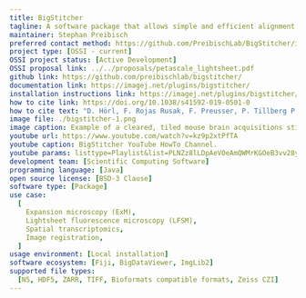 ```yaml
---
title: BigStitcher
tagline: A software package that allows simple and efficient alignment of multi-tile and multi-angle image datasets, for example acquired by lightsheet, widefield or confocal microscopes.
maintainer: Stephan Preibisch
preferred contact method: https://github.com/PreibischLab/BigStitcher/issues
project type: [OSSI - current]
OSSI project status: [Active Development]
OSSI proposal link: ../../proposals/petascale_lightsheet.pdf
github link: https://github.com/preibischlab/bigstitcher/
documentation link: https://imagej.net/plugins/bigstitcher/
installation instructions link: https://imagej.net/plugins/bigstitcher/#download
how to cite link: https://doi.org/10.1038/s41592-019-0501-0
how to cite text: "D. Hörl, F. Rojas Rusak, F. Preusser, P. Tillberg P, N. Randel, R.K. Chhetri, A. Cardona, P.J. Keller, H. Harz, H. Leonhardt, M. Treier & S. Preibisch, Nature Methods 16, 870–874 (2019)."
image file: ./bigstitcher-1.png
image caption: Example of a cleared, tiled mouse brain acquisitions stitched with BigStitcher
youtube url: https://www.youtube.com/watch?v=kz9p2xtPfTA
youtube caption: BigStitcher YouTube HowTo Channel.
youtube params: listtype=Playlist&list=PLNZz8lLDpAeVOeAmQWMrKGOeB3vv28yJE&pp=iAQB
development team: [Scientific Computing Software]
programming language: [Java]
open source license: [BSD-3 Clause]
software type: [Package]
use case:
  [
    Expansion microscopy (ExM),
    Lightsheet fluorescence microscopy (LFSM),
    Spatial transcriptomics,
    Image registration,
  ]
usage environment: [Local installation]
software ecosystem: [Fiji, BigDataViewer, ImgLib2]
supported file types:
  [N5, HDF5, ZARR, TIFF, Bioformats compatible formats, Zeiss CZI]
---
```

